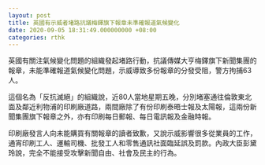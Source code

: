 ```yaml
---
layout: post
title: 英國有示威者堵路抗議梅鐸旗下報章未準確報道氣候變化
date: 2020-09-05 18:31:49.000000000 +08:00
categories: rthk
---
```


英國有關注氣候變化問題的組織發起堵路行動，抗議傳媒大亨梅鐸旗下新聞集團的報章，未能準確報道氣候變化問題，示威導致多份報章的分發受阻，警方拘捕63人。

這個名為「反抗滅絕」的組織說，近80人當地星期五晚，分別堵塞通往倫敦東北面及鄰近利物浦的印刷廠道路，兩間廠除了有份印刷泰晤士報及太陽報，這兩份新聞集團旗下報章之外，亦有印刷每日郵報、每日電訊報及金融時報。

印刷廠發言人向未能購買有關報章的讀者致歉，又說示威影響很多從業員的工作，通宵印刷工人、運輸司機、批發工人和零售通訊社面臨延誤及罰款。內政大臣彭黛玲說，完全不能接受攻擊新聞自由、社會及民主的行為。
